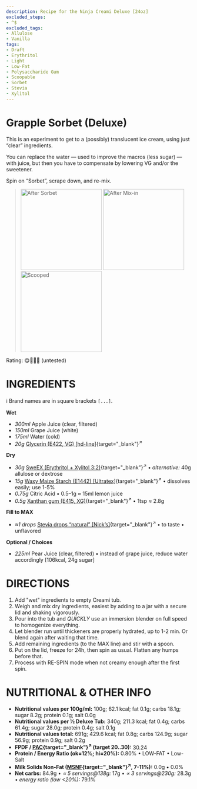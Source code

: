 ```yaml
---
description: Recipe for the Ninja Creami Deluxe [24oz]
excluded_steps:
- ^$
excluded_tags:
- Allulose
- Vanilla
tags:
- Draft
- Erythritol
- Light
- Low-Fat
- Polysaccharide Gum
- Scoopable
- Sorbet
- Stevia
- Xylitol
---
```

# Grapple Sorbet (Deluxe)

This is an experiment to get to a (possibly) translucent
ice cream, using just “clear” ingredients.

You can replace the water — used to improve the macros (less sugar) — with juice,
but then you have to compensate by lowering VG and/or the sweetener.

Spin on “Sorbet”, scrape down, and re-mix.

> <img width=220 alt="After Sorbet" src="_1.jpg" class="zoomable" />
> <img width=220 alt="After Mix-in" src="_2.jpg" class="zoomable" />
> <img width=220 alt="Scooped" src="_3.jpg" class="zoomable" />

Rating: 😋🍎🍏🍇 (untested)

# INGREDIENTS

ℹ️ Brand names are in square brackets `[...]`.

**Wet**

  - _300ml_ Apple Juice (clear, filtered)
  - _150ml_ Grape Juice (white)
  - _175ml_ Water (cold)
  - _20g_ [Glycerin (E422, VG) \[hd-line\]](/ice-creamery/info/ingredients/#vegetable-glycerin-glycerol-vg-e422){target="_blank"}<sup>↗</sup>

**Dry**

  - _30g_ [SweEX (Erythritol + Xylitol 3:2)](/ice-creamery/info/ingredients/#sweex-erythritol-xylitol-blend){target="_blank"}<sup>↗</sup> • *alternative:* 40g allulose or dextrose
  - _15g_ [Waxy Maize Starch (E1442) \[Ultratex\]](/ice-creamery/info/ingredients/#waxy-maize-starch-e1442){target="_blank"}<sup>↗</sup> • dissolves easily; use 1-5%
  - _0.75g_ Citric Acid • 0.5–1g ≈ 15ml lemon juice
  - _0.5g_ [Xanthan gum (E415, XG)](/ice-creamery/info/ingredients/#xanthan-gum-xg-e415){target="_blank"}<sup>↗</sup> • 1tsp ≈ 2.8g

**Fill to MAX**

  - _≈1 drops_ [Stevia drops “natural” \[Nick’s\]](/ice-creamery/info/ingredients/#stevia-e960){target="_blank"}<sup>↗</sup> • to taste • unflavored

**Optional / Choices**

  - _225ml_ Pear Juice (clear, filtered) • instead of grape juice, reduce water accordingly [106kcal, 24g sugar]

# DIRECTIONS

 1. Add "wet" ingredients to empty Creami tub.
 1. Weigh and mix dry ingredients, easiest by adding to a jar with a secure lid and shaking vigorously.
 1. Pour into the tub and *QUICKLY* use an immersion blender on full speed to homogenize everything.
 1. Let blender run until thickeners are properly hydrated, up to 1-2 min. Or blend again after waiting that time.
 1. Add remaining ingredients (to the MAX line) and stir with a spoon.
 1. Put on the lid, freeze for 24h, then spin as usual. Flatten any humps before that.
 1. Process with RE-SPIN mode when not creamy enough after the first spin.

# NUTRITIONAL & OTHER INFO

- **Nutritional values per 100g/ml:** 100g; 62.1 kcal; fat 0.1g; carbs 18.1g; sugar 8.2g; protein 0.1g; salt 0.0g
- **Nutritional values per ½ Deluxe Tub:** 340g; 211.3 kcal; fat 0.4g; carbs 61.4g; sugar 28.0g; protein 0.4g; salt 0.1g
- **Nutritional values total:** 691g; 429.6 kcal; fat 0.8g; carbs 124.9g; sugar 56.9g; protein 0.9g; salt 0.2g
- **FPDF / [PAC](/ice-creamery/info/glossary/#potere-anti-congelante-pac){target="_blank"}<sup>↗</sup> (target 20..30):** 30.24
- **Protein / Energy Ratio (ok=12%; hi=20%):** 0.80% • LOW-FAT • Low-Salt
- **Milk Solids Non-Fat ([MSNF](/ice-creamery/info/glossary/#milk-solids-not-fat-msnf){target="_blank"}<sup>↗</sup>, 7-11%):** 0.0g • 0.0%
- **Net carbs:** 84.9g • *∝ 5 servings@138g:* 17g • *∝ 3 servings@230g:* 28.3g • *energy ratio (low <20%):* 79.1%
